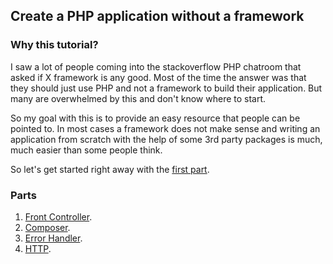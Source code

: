 ## Create a PHP application without a framework

### Why this tutorial?

I saw a lot of people coming into the stackoverflow PHP chatroom that asked if X framework is any good. Most of the time the answer was that they should just use PHP and not a framework to build their application. But many are overwhelmed by this and don't know where to start.

So my goal with this is to provide an easy resource that people can be pointed to. In most cases a framework does not make sense and writing an application from scratch with the help of some 3rd party packages is much, much easier than some people think.

So let's get started right away with the [first part](1-front-controller.md).

### Parts

1. [Front Controller](1-front-controller.md).
2. [Composer](2-composer.md).
3. [Error Handler](3-error-handler.md).
4. [HTTP](4-http.md).